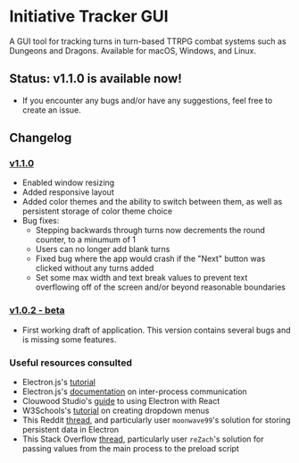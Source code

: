 # Initiative Tracker GUI

A GUI tool for tracking turns in turn-based TTRPG combat systems such as Dungeons and Dragons. Available for macOS, Windows, and Linux.

## Status: v1.1.0 is available now!
- If you encounter any bugs and/or have any suggestions, feel free to create an issue.

## Changelog

### [v1.1.0](https://github.com/oliverhalberg/InitiativeTracker-GUI/releases/tag/v1.1.0)
- Enabled window resizing
- Added responsive layout
- Added color themes and the ability to switch between them, as well as persistent storage of color theme choice
- Bug fixes:
    - Stepping backwards through turns now decrements the round counter, to a minumum of 1
    - Users can no longer add blank turns
    - Fixed bug where the app would crash if the "Next" button was clicked without any turns added
    - Set some max width and text break values to prevent text overflowing off of the screen and/or beyond reasonable boundaries

### [v1.0.2 - beta](https://github.com/oliverhalberg/InitiativeTracker-GUI/releases/tag/v1.0.2)
- First working draft of application. This version contains several bugs and is missing some features.

### Useful resources consulted
- Electron.js's [tutorial](https://www.electronjs.org/docs/latest/tutorial/tutorial-prerequisites)
- Electron.js's [documentation](https://www.electronjs.org/docs/latest/tutorial/ipc) on inter-process communication
- Clouwood Studio's [guide](https://clouwood.com/the-ultimate-guide-to-electron-with-react/) to using Electron with React
- W3Schools's [tutorial](https://www.w3schools.com/howto/howto_js_dropdown.asp) on creating dropdown menus
- This Reddit [thread](https://www.reddit.com/r/electronjs/comments/10dh3lz/what_is_the_proper_way_to_permanently_store_data/), and particularly user `moonwave99`'s solution for storing persistent data in Electron
- This Stack Overflow [thread](https://stackoverflow.com/questions/76052661using-process-env-to-pass-vars-from-main-process-to-preload-script-in-electron), particularly user `reZach`'s solution for passing values from the main process to the preload script